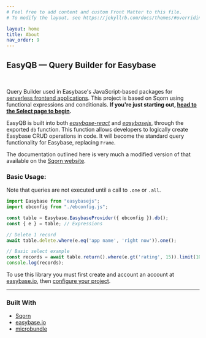 ```yaml
---
# Feel free to add content and custom Front Matter to this file.
# To modify the layout, see https://jekyllrb.com/docs/themes/#overriding-theme-defaults

layout: home
title: About
nav_order: 9
---
```


## EasyQB — Query Builder for Easybase

<br />

Query Builder used in Easybase's JavaScript-based packages for [serverless frontend applications](https://easybase.io/about/2021/01/30/What-Is-a-Serverless-Application/). This project is based on Sqorn using functional expressions and conditionals. **If you're just starting out, [head to the Select page to begin](/docs/select_queries.html).**

EasyQB is built into both [_easybase-react_](https://github.com/easybase/easybase-react) and [_easybasejs_](https://github.com/easybase/easybasejs), through the exported `db` function. This function allows developers to logically create Easybase CRUD operations in code. It will become the standard query functionality for Easybase, replacing `Frame`.

The documentation outlined here is very much a modified version of that available on the [Sqorn website](https://sqorn.org/docs/about.html).

### Basic Usage:

Note that queries are not executed until a call to `.one` or `.all`.

```js
import Easybase from "easybasejs";
import ebconfig from "./ebconfig.js";

const table = Easybase.EasybaseProvider({ ebconfig }).db();
const { e } = table; // Expressions

// Delete 1 record
await table.delete.where(e.eq('app name', 'right now')).one();

// Basic select example
const records = await table.return().where(e.gt('rating', 15)).limit(10).all();
console.log(records);
```

To use this library you must first create and account an account at [easybase.io](https://easybase.io/), then [configure your project](https://easybase.io/react/#setup).

<hr />

### Built With

* [Sqorn](https://github.com/sqorn/sqorn)
* [easybase.io](https://easybase.io)
* [microbundle](https://github.com/developit/microbundle)